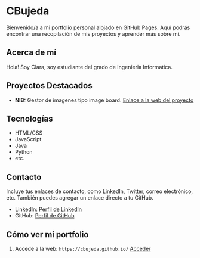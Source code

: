 # CBujeda


Bienvenido/a a mi portfolio personal alojado en GitHub Pages. Aquí podrás encontrar una recopilación de mis proyectos y aprender más sobre mí.

## Acerca de mí

Hola! Soy Clara, soy estudiante del grado de Ingenieria Informatica.

## Proyectos Destacados

- **NIB:** Gestor de imagenes tipo image board. [Enlace a la web del proyecto](https://cbujeda.github.io/pages/proyects/project_showcase/nib/index.html)

## Tecnologías

- HTML/CSS
- JavaScript
- Java
- Python
- etc.

## Contacto

Incluye tus enlaces de contacto, como LinkedIn, Twitter, correo electrónico, etc. También puedes agregar un enlace directo a tu GitHub.

- LinkedIn: [Perfil de LinkedIn](https://www.linkedin.com/in/clara-bujeda/)
- GitHub: [Perfil de GitHub](https://github.com/CBujeda)

## Cómo ver mi portfolio

1. Accede a la web: `https://cbujeda.github.io/` [Acceder](https://cbujeda.github.io/)
